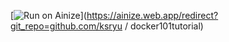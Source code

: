 [![Run on Ainize](https://ainize.ai/static/images/run_on_ainize_button.svg)](https://ainize.web.app/redirect?git_repo=github.com/ksryu / docker101tutorial)
